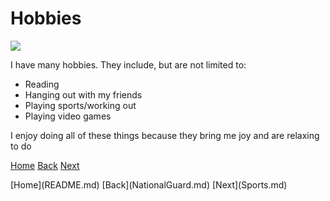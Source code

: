 <!DOCTYPE html>
<html>
<body>
  
<h1> Hobbies </h1>

<img src="https://static3.bigstockphoto.com/1/3/1/large2/131097725.jpg">

<p> I have many hobbies. They include, but are not limited to: </p>
<ul>
  <li> Reading </li>
  <li> Hanging out with my friends </li>
  <li> Playing sports/working out </li>
  <li> Playing video games </li>
</ul>
<p> I enjoy doing all of these things because they bring me joy and are relaxing to do </p>


[Home](README.md) [Back](NationalGuard.md)  [Next](Sports.md)
  </body>
  </html>
[Home](README.md) [Back](NationalGuard.md)  [Next](Sports.md)
